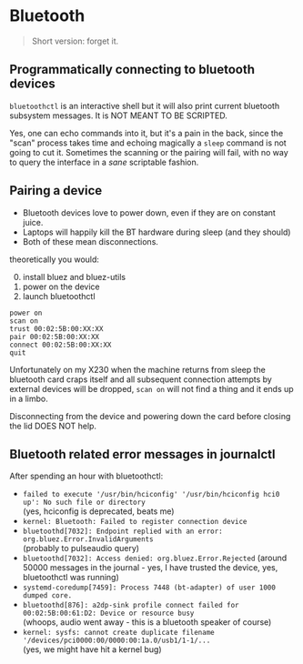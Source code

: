 # Bluetooth

> Short version:
> forget it.

## Programmatically connecting to bluetooth devices

`bluetoothctl` is an interactive shell but it will also print
current bluetooth subsystem messages. It is NOT MEANT TO BE SCRIPTED.

Yes, one can echo commands into it, but it's a pain in the back,
since the "scan" process takes time and echoing magically a `sleep`
command is not going to cut it. Sometimes the scanning or the pairing
will fail, with no way to query the interface in a _sane_
scriptable fashion.

## Pairing a device

- Bluetooth devices love to power down, even if they are on constant juice.
- Laptops will happily kill the BT hardware during sleep (and they should)
- Both of these mean disconnections.

theoretically you would:

0. install bluez and bluez-utils
1. power on the device
2. launch bluetoothctl

```bluetoothctl
power on
scan on
trust 00:02:5B:00:XX:XX
pair 00:02:5B:00:XX:XX
connect 00:02:5B:00:XX:XX
quit
```

Unfortunately on my X230 when the machine returns from sleep the bluetooth
card craps itself and all subsequent connection attempts by external
devices will be dropped, `scan on` will not find a thing and it ends up in a limbo.

Disconnecting from the device and powering down the card before
closing the lid DOES NOT help.

## Bluetooth related error messages in journalctl

After spending an hour with bluetoothctl:

- `failed to execute '/usr/bin/hciconfig' '/usr/bin/hciconfig hci0 up': No such file or directory`  
  (yes, hciconfig is deprecated, beats me)
- `kernel: Bluetooth: Failed to register connection device`
- `bluetoothd[7032]: Endpoint replied with an error: org.bluez.Error.InvalidArguments`  
  (probably to pulseaudio query)
- `bluetoothd[7032]: Access denied: org.bluez.Error.Rejected`
  (around 50000 messages in the journal - yes, I have trusted the device, yes, bluetoothctl was running)
- `systemd-coredump[7459]: Process 7448 (bt-adapter) of user 1000 dumped core.`
- `bluetoothd[876]: a2dp-sink profile connect failed for 00:02:5B:00:61:D2: Device or resource busy`  
  (whoops, audio went away - this is a bluetooth speaker of course)
- `kernel: sysfs: cannot create duplicate filename '/devices/pci0000:00/0000:00:1a.0/usb1/1-1/...`  
  (yes, we might have hit a kernel bug)
